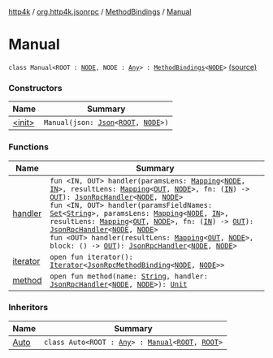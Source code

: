 [http4k](../../../index.md) / [org.http4k.jsonrpc](../../index.md) / [MethodBindings](../index.md) / [Manual](./index.md)

# Manual

`class Manual<ROOT : `[`NODE`](index.md#NODE)`, NODE : `[`Any`](https://kotlinlang.org/api/latest/jvm/stdlib/kotlin/-any/index.html)`> : `[`MethodBindings`](../index.md)`<`[`NODE`](index.md#NODE)`>` [(source)](https://github.com/http4k/http4k/blob/master/http4k-jsonrpc/src/main/kotlin/org/http4k/jsonrpc/MethodBindings.kt#L10)

### Constructors

| Name | Summary |
|---|---|
| [&lt;init&gt;](-init-.md) | `Manual(json: `[`Json`](../../../org.http4k.format/-json/index.md)`<`[`ROOT`](index.md#ROOT)`, `[`NODE`](index.md#NODE)`>)` |

### Functions

| Name | Summary |
|---|---|
| [handler](handler.md) | `fun <IN, OUT> handler(paramsLens: `[`Mapping`](../../-mapping/index.md)`<`[`NODE`](index.md#NODE)`, `[`IN`](handler.md#IN)`>, resultLens: `[`Mapping`](../../-mapping/index.md)`<`[`OUT`](handler.md#OUT)`, `[`NODE`](index.md#NODE)`>, fn: (`[`IN`](handler.md#IN)`) -> `[`OUT`](handler.md#OUT)`): `[`JsonRpcHandler`](../../-json-rpc-handler.md)`<`[`NODE`](index.md#NODE)`, `[`NODE`](index.md#NODE)`>`<br>`fun <IN, OUT> handler(paramsFieldNames: `[`Set`](https://kotlinlang.org/api/latest/jvm/stdlib/kotlin.collections/-set/index.html)`<`[`String`](https://kotlinlang.org/api/latest/jvm/stdlib/kotlin/-string/index.html)`>, paramsLens: `[`Mapping`](../../-mapping/index.md)`<`[`NODE`](index.md#NODE)`, `[`IN`](handler.md#IN)`>, resultLens: `[`Mapping`](../../-mapping/index.md)`<`[`OUT`](handler.md#OUT)`, `[`NODE`](index.md#NODE)`>, fn: (`[`IN`](handler.md#IN)`) -> `[`OUT`](handler.md#OUT)`): `[`JsonRpcHandler`](../../-json-rpc-handler.md)`<`[`NODE`](index.md#NODE)`, `[`NODE`](index.md#NODE)`>`<br>`fun <OUT> handler(resultLens: `[`Mapping`](../../-mapping/index.md)`<`[`OUT`](handler.md#OUT)`, `[`NODE`](index.md#NODE)`>, block: () -> `[`OUT`](handler.md#OUT)`): `[`JsonRpcHandler`](../../-json-rpc-handler.md)`<`[`NODE`](index.md#NODE)`, `[`NODE`](index.md#NODE)`>` |
| [iterator](iterator.md) | `open fun iterator(): `[`Iterator`](https://kotlinlang.org/api/latest/jvm/stdlib/kotlin.collections/-iterator/index.html)`<`[`JsonRpcMethodBinding`](../../-json-rpc-method-binding/index.md)`<`[`NODE`](index.md#NODE)`, `[`NODE`](index.md#NODE)`>>` |
| [method](method.md) | `open fun method(name: `[`String`](https://kotlinlang.org/api/latest/jvm/stdlib/kotlin/-string/index.html)`, handler: `[`JsonRpcHandler`](../../-json-rpc-handler.md)`<`[`NODE`](index.md#NODE)`, `[`NODE`](index.md#NODE)`>): `[`Unit`](https://kotlinlang.org/api/latest/jvm/stdlib/kotlin/-unit/index.html) |

### Inheritors

| Name | Summary |
|---|---|
| [Auto](../-auto/index.md) | `class Auto<ROOT : `[`Any`](https://kotlinlang.org/api/latest/jvm/stdlib/kotlin/-any/index.html)`> : `[`Manual`](./index.md)`<`[`ROOT`](../-auto/index.md#ROOT)`, `[`ROOT`](../-auto/index.md#ROOT)`>` |
